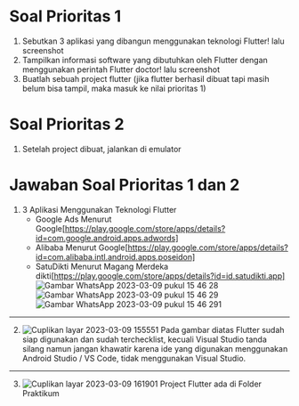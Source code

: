 # Soal Prioritas 1
1. Sebutkan 3 aplikasi yang dibangun menggunakan teknologi Flutter! lalu screenshot
2. Tampilkan informasi software yang dibutuhkan oleh Flutter dengan menggunakan perintah Flutter doctor! lalu screenshot
3. Buatlah sebuah project flutter (jika flutter berhasil dibuat tapi masih belum bisa tampil, maka masuk ke nilai prioritas 1)

# Soal Prioritas 2
1. Setelah project dibuat, jalankan di emulator

# Jawaban Soal Prioritas 1 dan 2
1. 3 Aplikasi Menggunakan Teknologi Flutter
    - Google Ads Menurut Google[https://play.google.com/store/apps/details?id=com.google.android.apps.adwords]
    - Alibaba Menurut Google[https://play.google.com/store/apps/details?id=com.alibaba.intl.android.apps.poseidon]
    - SatuDikti Menurut Magang Merdeka dikti[https://play.google.com/store/apps/details?id=id.satudikti.app]
![Gambar WhatsApp 2023-03-09 pukul 15 46 28](https://user-images.githubusercontent.com/87520408/223969543-5c7a4597-ab98-4e34-bda1-94a37399b2ec.jpg)
![Gambar WhatsApp 2023-03-09 pukul 15 46 29](https://user-images.githubusercontent.com/87520408/223969552-49e1cb1d-4f68-4756-ae2c-a2dcc191d652.jpg)
![Gambar WhatsApp 2023-03-09 pukul 15 46 291](https://user-images.githubusercontent.com/87520408/223969558-2bd54113-99dc-4a31-a77e-c67e40709515.jpg)

<hr></hr>

2. ![Cuplikan layar 2023-03-09 155551](https://user-images.githubusercontent.com/87520408/223971129-0c345d68-4ec4-4c0d-8ab2-04968a94142a.png)
Pada gambar diatas Flutter sudah siap digunakan dan sudah terchecklist, kecuali Visual Studio tanda silang namun jangan khawatir karena ide yang digunakan menggunakan Android Studio / VS Code, tidak menggunakan Visual Studio.

<hr></hr>

3. ![Cuplikan layar 2023-03-09 161901](https://user-images.githubusercontent.com/87520408/223976720-b201001e-5517-427a-ba60-43daf0e8e631.png)
Project Flutter ada di Folder Praktikum
